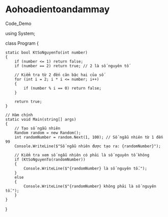 # Aohoadientoandammay
Code_Demo

using System;

class Program
{
    
    static bool KtSoNguyenTo(int number)
    {
        if (number <= 1) return false;
        if (number == 2) return true; // 2 là số nguyên tố

        // Kiểm tra từ 2 đến căn bậc hai của số
        for (int i = 2; i * i <= number; i++)
        {
            if (number % i == 0) return false;
        }

        return true;
    }

    // Hàm chính
    static void Main(string[] args)
    {
        // Tạo số ngẫu nhiên
        Random random = new Random();
        int randomNumber = random.Next(1, 100); // Số ngẫu nhiên từ 1 đến 99
        Console.WriteLine($"Số ngẫu nhiên được tạo ra: {randomNumber}");

        // Kiểm tra xem số ngẫu nhiên có phải là số nguyên tố không
        if (KtSoNguyenTo(randomNumber))
        {
            Console.WriteLine($"{randomNumber} là số nguyên tố.");
        }
        else
        {
            Console.WriteLine($"{randomNumber} không phải là số nguyên tố.");
        }
    }
}

